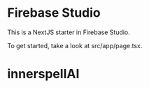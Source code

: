 # Firebase Studio

This is a NextJS starter in Firebase Studio.

To get started, take a look at src/app/page.tsx.
# innerspellAI
